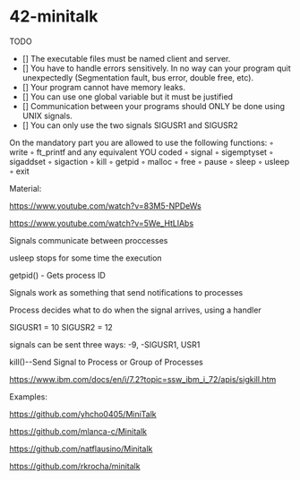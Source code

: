 # 42-minitalk

TODO
- [] The executable files must be named client and server.
- [] You have to handle errors sensitively. In no way can your program quit unexpectedly
(Segmentation fault, bus error, double free, etc).
- [] Your program cannot have memory leaks.
- [] You can use one global variable but it must be justified
- [] Communication between your programs should ONLY be done using UNIX signals.
- [] You can only use the two signals SIGUSR1 and SIGUSR2


On the mandatory part you are allowed to use the following functions:
◦ write
◦ ft_printf and any equivalent YOU coded
◦ signal
◦ sigemptyset
◦ sigaddset
◦ sigaction
◦ kill
◦ getpid
◦ malloc
◦ free
◦ pause
◦ sleep
◦ usleep
◦ exit

Material:

https://www.youtube.com/watch?v=83M5-NPDeWs

https://www.youtube.com/watch?v=5We_HtLlAbs

Signals communicate between proccesses

usleep stops for some time the execution

getpid() - Gets process ID

Signals work as something that send notifications to processes

Process decides what to do when the signal arrives, using a handler

SIGUSR1 = 10 SIGUSR2 = 12

signals can be sent three ways: -9, -SIGUSR1, USR1

kill()--Send Signal to Process or Group of Processes

https://www.ibm.com/docs/en/i/7.2?topic=ssw_ibm_i_72/apis/sigkill.htm

Examples:

https://github.com/yhcho0405/MiniTalk

https://github.com/mlanca-c/Minitalk

https://github.com/natflausino/Minitalk

https://github.com/rkrocha/minitalk
